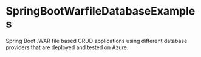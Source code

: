 # SpringBootWarfileDatabaseExamples

Spring Boot .WAR file based CRUD applications using different database providers that are deployed and tested on Azure.
